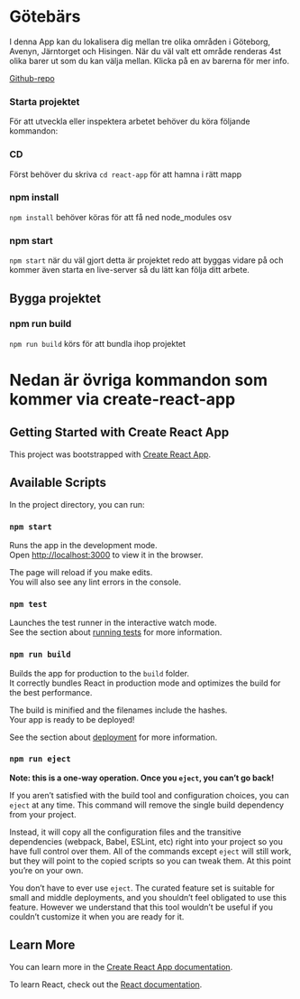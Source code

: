 # Götebärs
I denna App kan du lokalisera dig mellan tre olika områden i Göteborg, Avenyn, Järntorget och Hisingen. 
När du väl valt ett område renderas 4st olika barer ut som du kan välja mellan. Klicka på en av barerna för mer info. 

[Github-repo](https://github.com/Browbeans/Project-PHO)
### Starta projektet 
För att utveckla eller inspektera arbetet behöver du köra följande kommandon: 


### CD 

Först behöver du skriva `cd react-app` 
för att hamna i rätt mapp

### npm install 
`npm install` behöver köras för att få ned node_modules osv


### npm start 
`npm start` när du väl gjort detta är projektet redo att byggas vidare på och kommer även starta en live-server så du lätt kan följa ditt arbete. 


## Bygga projektet 

### npm run build 
`npm run build` körs för att bundla ihop projektet





# Nedan är övriga kommandon som kommer via create-react-app

## Getting Started with Create React App

This project was bootstrapped with [Create React App](https://github.com/facebook/create-react-app).

## Available Scripts

In the project directory, you can run:

### `npm start`

Runs the app in the development mode.\
Open [http://localhost:3000](http://localhost:3000) to view it in the browser.

The page will reload if you make edits.\
You will also see any lint errors in the console.

### `npm test`

Launches the test runner in the interactive watch mode.\
See the section about [running tests](https://facebook.github.io/create-react-app/docs/running-tests) for more information.

### `npm run build`

Builds the app for production to the `build` folder.\
It correctly bundles React in production mode and optimizes the build for the best performance.

The build is minified and the filenames include the hashes.\
Your app is ready to be deployed!

See the section about [deployment](https://facebook.github.io/create-react-app/docs/deployment) for more information.

### `npm run eject`

**Note: this is a one-way operation. Once you `eject`, you can’t go back!**

If you aren’t satisfied with the build tool and configuration choices, you can `eject` at any time. This command will remove the single build dependency from your project.

Instead, it will copy all the configuration files and the transitive dependencies (webpack, Babel, ESLint, etc) right into your project so you have full control over them. All of the commands except `eject` will still work, but they will point to the copied scripts so you can tweak them. At this point you’re on your own.

You don’t have to ever use `eject`. The curated feature set is suitable for small and middle deployments, and you shouldn’t feel obligated to use this feature. However we understand that this tool wouldn’t be useful if you couldn’t customize it when you are ready for it.

## Learn More

You can learn more in the [Create React App documentation](https://facebook.github.io/create-react-app/docs/getting-started).

To learn React, check out the [React documentation](https://reactjs.org/).
